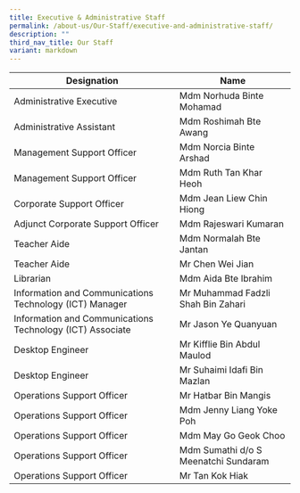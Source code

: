 ```yaml
---
title: Executive & Administrative Staff
permalink: /about-us/Our-Staff/executive-and-administrative-staff/
description: ""
third_nav_title: Our Staff
variant: markdown
---
```

| Designation | Name |
| -------- | -------- |
| Administrative Executive | Mdm Norhuda Binte Mohamad |
| Administrative Assistant | Mdm Roshimah Bte Awang |
| Management Support Officer | Mdm Norcia Binte Arshad |
| Management Support Officer | Mdm Ruth Tan Khar Heoh |
| Corporate Support Officer | Mdm Jean Liew Chin Hiong |
| Adjunct Corporate Support Officer | Mdm Rajeswari Kumaran |
| Teacher Aide | Mdm Normalah Bte Jantan |
| Teacher Aide | Mr Chen Wei Jian |
| Librarian | Mdm Aida Bte Ibrahim |
| Information and Communications Technology (ICT) Manager | Mr Muhammad Fadzli Shah Bin Zahari |
| Information and Communications Technology (ICT) Associate | Mr Jason Ye Quanyuan |
| Desktop Engineer | Mr Kifflie Bin Abdul Maulod |
| Desktop Engineer | Mr Suhaimi Idafi Bin Mazlan |
| Operations Support Officer | Mr Hatbar Bin Mangis |
| Operations Support Officer | Mdm Jenny Liang Yoke Poh |
| Operations Support Officer | Mdm May Go Geok Choo |
| Operations Support Officer | Mdm Sumathi d/o S Meenatchi Sundaram |
| Operations Support Officer | Mr Tan Kok Hiak |
